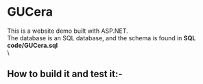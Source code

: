 GUCera
========
This is a website demo built with ASP.NET.\
The database is an SQL database, and the schema is found in **SQL code/GUCera.sql**\
\

How to build it and test it:-
------------------------------
